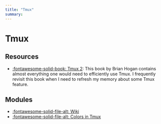 ```yaml
---
title: "Tmux"
summary:
---
```


Tmux
===

Resources
---
- [:fontawesome-solid-book: Tmux
    2](https://pragprog.com/titles/bhtmux2/tmux-2/): This book by Brian
    Hogan contains almost everything one would need to efficiently use Tmux. I
    frequently revisit this book when I need to refresh my memory about some
    Tmux feature.

Modules
---

- [:fontawesome-solid-file-alt: Wiki](01-wiki.md)
- [:fontawesome-solid-file-alt: Colors in Tmux](02-colors-in-tmux.md)
